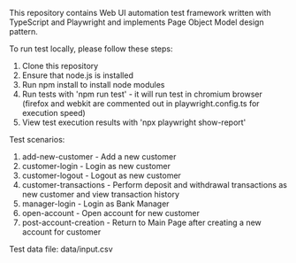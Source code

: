 This repository contains Web UI automation test framework written with TypeScript and Playwright and implements Page Object Model design pattern.

To run test locally, please follow these steps:

1. Clone this repository
2. Ensure that node.js is installed
3. Run npm install to install node modules
4. Run tests with 'npm run test' - it will run test in chromium browser (firefox and webkit are commented out in playwright.config.ts for execution speed)
5. View test execution results with 'npx playwright show-report'

Test scenarios:

1. add-new-customer - Add a new customer
2. customer-login - Login as new customer
3. customer-logout - Logout as new customer
4. customer-transactions - Perform deposit and withdrawal transactions as new customer and view transaction history
5. manager-login - Login as Bank Manager
6. open-account - Open account for new customer
7. post-account-creation - Return to Main Page after creating a new account for customer

Test data file:
data/input.csv
